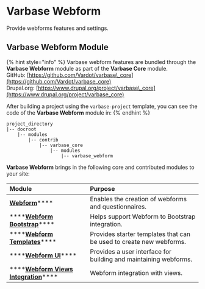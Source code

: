 # Varbase Webform

Provide webforms features and settings.

## Varbase Webform Module <a id="varbase-tour-module"></a>

{% hint style="info" %}
Varbase webform features are bundled through the **Varbase Webform** module as part of the **Varbase Core** module.  
GitHub: [https://github.com/Vardot/varbase\_core](https://github.com/Vardot/varbase_core)  
Drupal.org: [https://www.drupal.org/project/varbase\_core](https://www.drupal.org/project/varbase_core)

After building a project using the `varbase-project` template, you can see the code of the **Varbase Webform** module in:
{% endhint %}

```text
project_directory
|-- docroot
    |-- modules
        |-- contrib
            |-- varbase_core
                |-- modules
                    |-- varbase_webform
```

**Varbase Webform** brings in the following core and contributed modules to your site:

| Module | Purpose |
| :--- | :--- |
| [**Webform**](https://www.drupal.org/project/webform)\*\*\*\* | Enables the creation of webforms and questionnaires. |
| \*\*\*\*[**Webform Bootstrap**](https://www.drupal.org/project/webform)\*\*\*\* | Helps support Webform to Bootstrap integration. |
| \*\*\*\*[**Webform Templates**](https://www.drupal.org/project/webform)\*\*\*\* | Provides starter templates that can be used to create new webforms. |
| \*\*\*\*[**Webform UI**](https://www.drupal.org/project/webform)\*\*\*\* | Provides a user interface for building and maintaining webforms. |
| \*\*\*\*[**Webform Views Integration**](https://www.drupal.org/project/webform_views)\*\*\*\* | Webform integration with views. |

